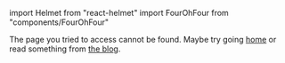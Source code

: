 import Helmet from "react-helmet"
import FourOhFour from "components/FourOhFour"

<Helmet title="404 Page Not Found" />

<FourOhFour />

The page you tried to access cannot be found. Maybe try going [home](/) or read something from [the blog](/blog).
